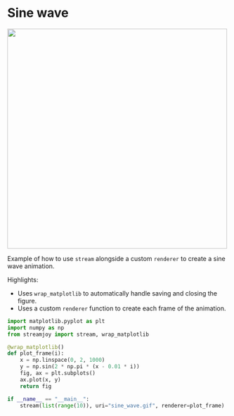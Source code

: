 # Sine wave

<img src="https://github.com/ahuang11/streamjoy/assets/15331990/61f103dc-5c6d-4957-a95c-5f66d6e0d71a" width="500">

Example of how to use `stream` alongside a custom `renderer` to create a sine wave animation.

Highlights:

- Uses `wrap_matplotlib` to automatically handle saving and closing the figure.
- Uses a custom `renderer` function to create each frame of the animation.

```python hl_lines="5-6 14"
import matplotlib.pyplot as plt
import numpy as np
from streamjoy import stream, wrap_matplotlib

@wrap_matplotlib()
def plot_frame(i):
    x = np.linspace(0, 2, 1000)
    y = np.sin(2 * np.pi * (x - 0.01 * i))
    fig, ax = plt.subplots()
    ax.plot(x, y)
    return fig

if __name__ == "__main__":
    stream(list(range(10)), uri="sine_wave.gif", renderer=plot_frame)
```
